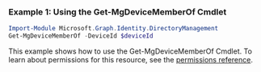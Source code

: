 ### Example 1: Using the Get-MgDeviceMemberOf Cmdlet
```powershell
Import-Module Microsoft.Graph.Identity.DirectoryManagement
Get-MgDeviceMemberOf -DeviceId $deviceId
```
This example shows how to use the Get-MgDeviceMemberOf Cmdlet.
To learn about permissions for this resource, see the [permissions reference](/graph/permissions-reference).
